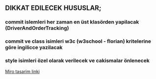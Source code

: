 ## DIKKAT EDILECEK HUSUSLAR;

### commit islemleri her zaman en üst klasörden yapilacak (DriverAndOrderTracking)

### commit ve class isimleri w3c (w3school - florian) kritelerine göre ingilicce yazilacak

### style isimleri özel olarak verilecek ve cakismalar önlenecek


[Miro tasarim linki](https://miro.com/app/board/o9J_lxbdlh4=/)
